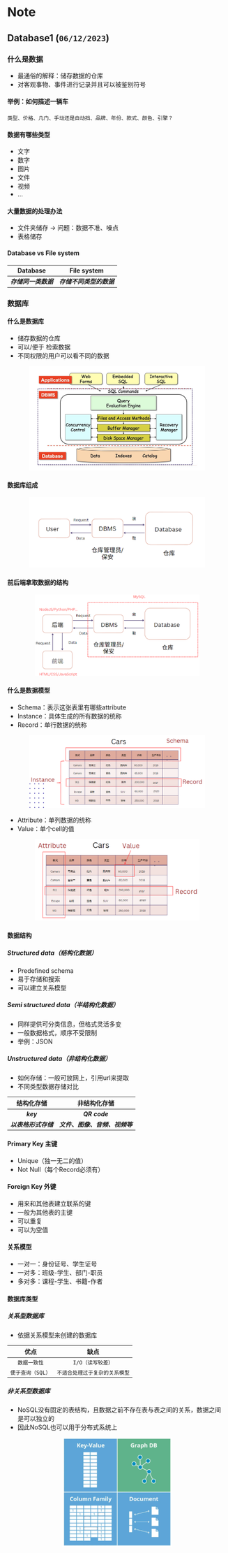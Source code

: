 
# Note

## Database1 (`06/12/2023`)

### 什么是数据
- 最通俗的解释：储存数据的仓库
- 对客观事物、事件进行记录并且可以被鉴别符号

#### 举例：如何描述一辆车
`类型、价格、几门、手动还是自动挡、品牌、年份、款式、颜色、引擎？`

#### 数据有哪些类型
- 文字
- 数字
- 图片
- 文件
- 视频
- ...

#### 大量数据的处理办法
- 文件夹储存 -> 问题：数据不准、噪点
- 表格储存

#### Database vs File system
| Database | File system |
| :---: | :---: |
| ***存储同一类数据*** | ***存储不同类型的数据*** |

### 数据库
#### 什么是数据库
- 储存数据的仓库
- 可以/便于 检索数据
- 不同权限的用户可以看不同的数据

<p align='center'><img src='../images/数据库结构.png' width='80%' height='80%' /></p>

#### 数据库组成
<p align='center'><img src='../images/数据库组成.png' width='80%' height='80%' /></p>

#### 前后端拿取数据的结构
<p align='center'><img src='../images/前后端拿取数据的结构.png' width='75%' height='75%' /></p>



#### 什么是数据模型
- Schema：表示这张表里有哪些attribute
- Instance：具体生成的所有数据的统称
- Record：单行数据的统称

<p align='center'><img src='../images/什么是数据模型1.png' width='80%' height='80%' /></p>

- Attribute：单列数据的统称
- Value：单个cell的值

<p align='center'><img src='../images/什么是数据模型2.png' width='75%' height='75%' /></p>


#### 数据结构
##### Structured data（结构化数据）
- Predefined schema
- 易于存储和搜索
- 可以建立关系模型

##### Semi structured data（半结构化数据）
- 同样提供可分类信息，但格式灵活多变
- 一般数据格式，顺序不受限制
- 举例：JSON

##### Unstructured data（非结构化数据）
- 如何存储：一般可放网上，引用url来提取
- 不同类型数据存储对比<br>

| 结构化存储 | 非结构化存储 |
| :---: | :---: |
| ***key*** | ***QR code*** |
| ***以表格形式存储*** | ***文件、图像、音频、视频等*** |

#### Primary Key 主键
- Unique（独一无二的值）
- Not Null（每个Record必须有）

#### Foreign Key 外键
- 用来和其他表建立联系的键
- 一般为其他表的主键
- 可以重复
- 可以为空值

#### 关系模型
- 一对一：身份证号、学生证号
- 一对多：班级-学生、部门-职员
- 多对多：课程-学生、书籍-作者

#### 数据库类型
##### 关系型数据库
- 依据关系模型来创建的数据库

| 优点 | 缺点 |
| :---: | :---: |
| `数据一致性` | `I/O（读写较差）` |
| `便于查询（SQL）` | `不适合处理过于复杂的关系模型` |

##### 非关系型数据库
- NoSQL没有固定的表结构，且数据之前不存在表与表之间的关系，数据之间是可以独立的
- 因此NoSQL也可以用于分布式系统上

<p align='center'><img src='../images/NoSQL.png' width='50%' height='50%' /></p>
